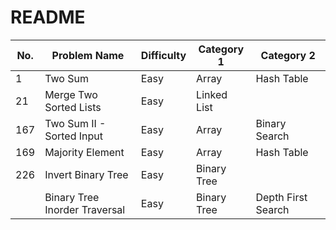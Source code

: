 # README

| No. | Problem Name                  | Difficulty | Category 1  | Category 2         |
| --- | ----------------------------- | ---------- | ----------- | ------------------ |
| 1   | Two Sum                       | Easy       | Array       | Hash Table         |
| 21  | Merge Two Sorted Lists        | Easy       | Linked List |                    |
| 167 | Two Sum II - Sorted Input     | Easy       | Array       | Binary Search      |
| 169 | Majority Element              | Easy       | Array       | Hash Table         |
| 226 | Invert Binary Tree            | Easy       | Binary Tree |                    |
|     | Binary Tree Inorder Traversal | Easy       | Binary Tree | Depth First Search |
